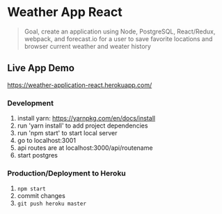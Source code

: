 # Weather App React
>Goal, create an application using Node, PostgreSQL, React/Redux, webpack, and forecast.io for a user to save favorite locations and browser current weather and weater history

## Live App Demo
https://weather-application-react.herokuapp.com/

### Development
1. install yarn: https://yarnpkg.com/en/docs/install
2. run 'yarn install' to add project dependencies 
3. run 'npm start' to start local server
4. go to localhost:3001 
6. api routes are at localhost:3000/api/routename
7. start postgres

### Production/Deployment to Heroku

1. `npm start`
3. commit changes
2. `git push heroku master`
